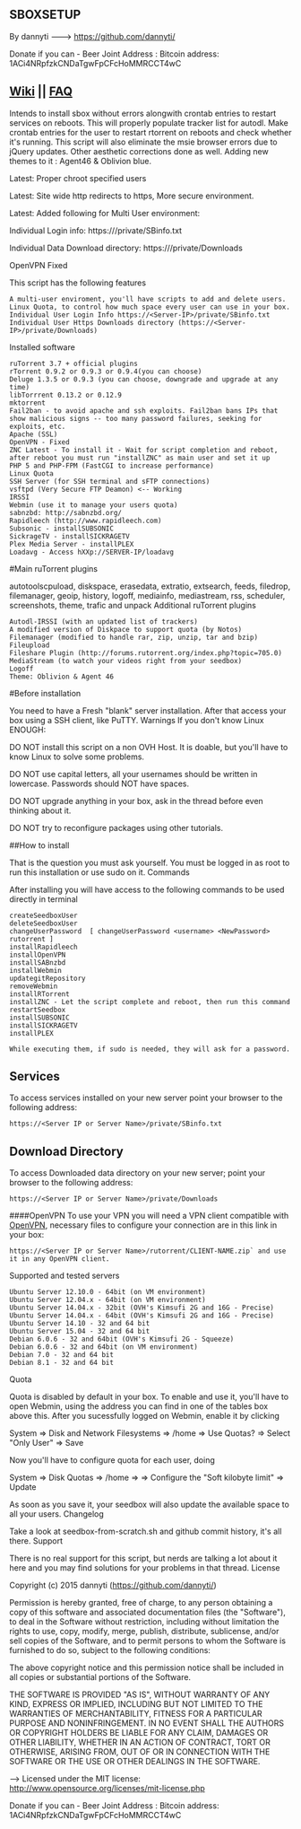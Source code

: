 ## SBOXSETUP

By dannyti ---> https://github.com/dannyti/

Donate if you can - Beer Joint Address : Bitcoin address: 1ACi4NRpfzkCNDaTgwFpCFcHoMMRCCT4wC

## [Wiki](https://github.com/dannyti/sboxsetup/wiki)    ||    [FAQ](https://github.com/dannyti/sboxsetup/wiki/FAQ)

Intends to install sbox without errors alongwith crontab entries to restart services on reboots. 
This will properly populate tracker list for autodl. Make crontab entries for the user to restart rtorrent on reboots and check whether it's running. 
This script will also eliminate the msie browser errors due to jQuery updates. 
Other aesthetic corrections done as well.
Adding new themes to it : Agent46 & Oblivion blue.

Latest: Proper chroot specified users 

Latest: Site wide http redirects to https, More secure environment.

Latest: Added following for Multi User environment: 

Individual Login info:  https://<Server IP or Server Name>/private/SBinfo.txt 

Individual Data Download directory:  https://<Server IP or Server Name>/private/Downloads

OpenVPN Fixed

This script has the following features

    A multi-user enviroment, you'll have scripts to add and delete users.
    Linux Quota, to control how much space every user can use in your box.
    Individual User Login Info https://<Server-IP>/private/SBinfo.txt
    Individual User Https Downloads directory (https://<Server-IP>/private/Downloads)

Installed software

    ruTorrent 3.7 + official plugins
    rTorrent 0.9.2 or 0.9.3 or 0.9.4(you can choose)
    Deluge 1.3.5 or 0.9.3 (you can choose, downgrade and upgrade at any time)
    libTorrrent 0.13.2 or 0.12.9
    mktorrent
    Fail2ban - to avoid apache and ssh exploits. Fail2ban bans IPs that show malicious signs -- too many password failures, seeking for exploits, etc.
    Apache (SSL)
    OpenVPN - Fixed
    ZNC Latest - To install it - Wait for script completion and reboot, after reboot you must run "installZNC" as main user and set it up
    PHP 5 and PHP-FPM (FastCGI to increase performance)
    Linux Quota
    SSH Server (for SSH terminal and sFTP connections)
    vsftpd (Very Secure FTP Deamon) <-- Working
    IRSSI
    Webmin (use it to manage your users quota)
    sabnzbd: http://sabnzbd.org/
    Rapidleech (http://www.rapidleech.com)
    Subsonic - installSUBSONIC
    SickrageTV - installSICKRAGETV
    Plex Media Server - installPLEX
    Loadavg - Access hXXp://SERVER-IP/loadavg

#Main ruTorrent plugins

autotoolscpuload, diskspace, erasedata, extratio, extsearch, feeds, filedrop, filemanager, geoip, history, logoff, mediainfo, mediastream, rss, scheduler, screenshots, theme, trafic and unpack
Additional ruTorrent plugins

    Autodl-IRSSI (with an updated list of trackers)
    A modified version of Diskpace to support quota (by Notos)
    Filemanager (modified to handle rar, zip, unzip, tar and bzip)
    Fileupload
    Fileshare Plugin (http://forums.rutorrent.org/index.php?topic=705.0)
    MediaStream (to watch your videos right from your seedbox)
    Logoff
    Theme: Oblivion & Agent 46

#Before installation

You need to have a Fresh "blank" server installation. After that access your box using a SSH client, like PuTTY.
Warnings
If you don't know Linux ENOUGH:

DO NOT install this script on a non OVH Host. It is doable, but you'll have to know Linux to solve some problems.

DO NOT use capital letters, all your usernames should be written in lowercase. Passwords should NOT have spaces. 

DO NOT upgrade anything in your box, ask in the thread before even thinking about it.

DO NOT try to reconfigure packages using other tutorials.

##How to install

That is the question you must ask yourself.
You must be logged in as root to run this installation or use sudo on it.
Commands

After installing you will have access to the following commands to be used directly in terminal

    createSeedboxUser
    deleteSeedboxUser
    changeUserPassword  [ changeUserPassword <username> <NewPassword> rutorrent ]
    installRapidleech
    installOpenVPN
    installSABnzbd
    installWebmin
    updategitRepository
    removeWebmin
    installRTorrent
    installZNC - Let the script complete and reboot, then run this command
    restartSeedbox
    installSUBSONIC
    installSICKRAGETV
    installPLEX  

    While executing them, if sudo is needed, they will ask for a password.

## Services
To access services installed on your new server point your browser to the following address:
```
https://<Server IP or Server Name>/private/SBinfo.txt
```

## Download Directory
To access Downloaded data directory on your new server; point your browser to the following address:
```
https://<Server IP or Server Name>/private/Downloads
```

####OpenVPN
To use your VPN you will need a VPN client compatible with [OpenVPN](http://openvpn.net/index.php?option=com_content&id=357), necessary files to configure your connection are in this link in your box:
```
https://<Server IP or Server Name>/rutorrent/CLIENT-NAME.zip` and use it in any OpenVPN client.
```

Supported and tested servers

    Ubuntu Server 12.10.0 - 64bit (on VM environment)
    Ubuntu Server 12.04.x - 64bit (on VM environment)
    Ubuntu Server 14.04.x - 32bit (OVH's Kimsufi 2G and 16G - Precise)
    Ubuntu Server 14.04.x - 64bit (OVH's Kimsufi 2G and 16G - Precise)
    Ubuntu Server 14.10 - 32 and 64 bit
    Ubuntu Server 15.04 - 32 and 64 bit
    Debian 6.0.6 - 32 and 64bit (OVH's Kimsufi 2G - Squeeze)
    Debian 6.0.6 - 32 and 64bit (on VM environment)
    Debian 7.0 - 32 and 64 bit
    Debian 8.1 - 32 and 64 bit

Quota

Quota is disabled by default in your box. To enable and use it, you'll have to open Webmin, using the address you can find in one of the tables box above this. After you sucessfully logged on Webmin, enable it by clicking

System => Disk and Network Filesystems => /home => Use Quotas? => Select "Only User" => Save

Now you'll have to configure quota for each user, doing

System => Disk Quotas => /home => => Configure the "Soft kilobyte limit" => Update

As soon as you save it, your seedbox will also update the available space to all your users.
Changelog

Take a look at seedbox-from-scratch.sh and github commit history, it's all there.
Support

There is no real support for this script, but nerds are talking a lot about it here and you may find solutions for your problems in that thread.
License

Copyright (c) 2015 dannyti (https://github.com/dannyti/)

Permission is hereby granted, free of charge, to any person obtaining a copy of this software and associated documentation files (the "Software"), to deal in the Software without restriction, including without limitation the rights to use, copy, modify, merge, publish, distribute, sublicense, and/or sell copies of the Software, and to permit persons to whom the Software is furnished to do so, subject to the following conditions:

The above copyright notice and this permission notice shall be included in all copies or substantial portions of the Software.

THE SOFTWARE IS PROVIDED "AS IS", WITHOUT WARRANTY OF ANY KIND, EXPRESS OR IMPLIED, INCLUDING BUT NOT LIMITED TO THE WARRANTIES OF MERCHANTABILITY, FITNESS FOR A PARTICULAR PURPOSE AND NONINFRINGEMENT. IN NO EVENT SHALL THE AUTHORS OR COPYRIGHT HOLDERS BE LIABLE FOR ANY CLAIM, DAMAGES OR OTHER LIABILITY, WHETHER IN AN ACTION OF CONTRACT, TORT OR OTHERWISE, ARISING FROM, OUT OF OR IN CONNECTION WITH THE SOFTWARE OR THE USE OR OTHER DEALINGS IN THE SOFTWARE.

--> Licensed under the MIT license: http://www.opensource.org/licenses/mit-license.php

Donate if you can - Beer Joint Address : Bitcoin address: 1ACi4NRpfzkCNDaTgwFpCFcHoMMRCCT4wC
